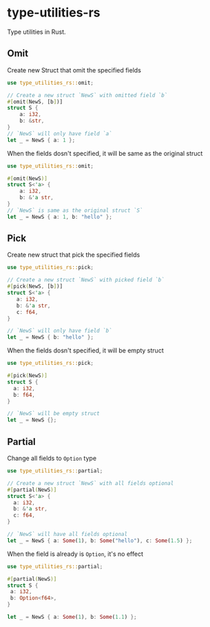 # type-utilities-rs
Type utilities in Rust.

## Omit

Create new Struct that omit the specified fields

```rust
use type_utilities_rs::omit;

// Create a new struct `NewS` with omitted field `b`
#[omit(NewS, [b])]
struct S {
    a: i32,
    b: &str,
}
// `NewS` will only have field `a`
let _ = NewS { a: 1 };
```

When the fields dosn't specified, it will be same as the original struct

```rust
use type_utilities_rs::omit;

#[omit(NewS)]
struct S<'a> {
    a: i32,
    b: &'a str,
}
// `NewS` is same as the original struct `S`
let _ = NewS { a: 1, b: "hello" };
```

## Pick
Create new struct that pick the specified fields

```rust
use type_utilities_rs::pick;

// Create a new struct `NewS` with picked field `b`
#[pick(NewS, [b])]
struct S<'a> {
   a: i32,
   b: &'a str,
   c: f64,
}

// `NewS` will only have field `b`
let _ = NewS { b: "hello" };
```

When the fields dosn't specified, it will be empty struct

```rust
use type_utilities_rs::pick;

#[pick(NewS)]
struct S {
  a: i32,
  b: f64,
}

// `NewS` will be empty struct
let _ = NewS {};
```

## Partial

Change all fields to `Option` type

```rust
use type_utilities_rs::partial;

// Create a new struct `NewS` with all fields optional
#[partial(NewS)]
struct S<'a> {
  a: i32,
  b: &'a str,
  c: f64,
}

// `NewS` will have all fields optional
let _ = NewS { a: Some(1), b: Some("hello"), c: Some(1.5) };
```

When the field is already is `Option`, it's no effect

```rust
use type_utilities_rs::partial;

#[partial(NewS)]
struct S {
 a: i32,
 b: Option<f64>,
}

let _ = NewS { a: Some(1), b: Some(1.1) };
```
